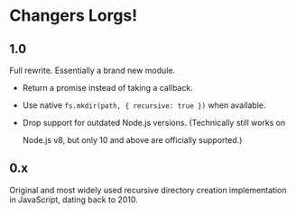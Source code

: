 # Changers Lorgs!

## 1.0

Full rewrite. Essentially a brand new module.

* Return a promise instead of taking a callback.
* Use native `fs.mkdir(path, { recursive: true })` when available.
* Drop support for outdated Node.js versions.  \(Technically still works on

  Node.js v8, but only 10 and above are officially supported.\)

## 0.x

Original and most widely used recursive directory creation implementation in JavaScript, dating back to 2010.

